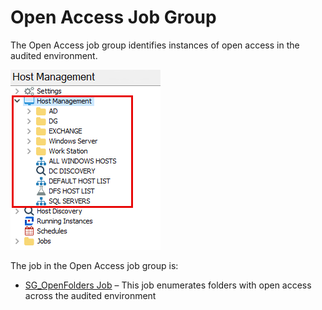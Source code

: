 # Open Access Job Group

The Open Access job group identifies instances of open access in the audited environment.

![Open Access Job Group in the Jobs Tree](/static/img/product_docs/accessanalyzer/accessanalyzer/enterpriseauditor/admin/hostmanagement/jobstree.png)

The job in the Open Access job group is:

- [SG\_OpenFolders Job](/docs/product_docs/accessanalyzer/accessanalyzer/enterpriseauditor/solutions/windows/openaccess/sg_openfolders.md) – This job enumerates folders with open access across the audited environment
